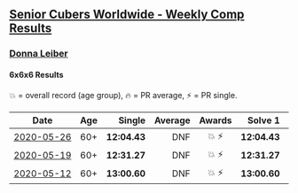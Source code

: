 <style>table {white-space: nowrap;}</style>

## [Senior Cubers Worldwide - Weekly Comp Results](/scw-comp/results/)
### [Donna Leiber](README.md)
#### 6x6x6 Results

<span style="white-space: nowrap;">💥 = overall record (age group)</span>, <span style="white-space: nowrap;">🔥 = PR average</span>, <span style="white-space: nowrap;">⚡ = PR single</span>.

| Date | Age | Single | Average | Awards | Solve 1 | Solve 2 | Solve 3 | Video |
| :--: | :--: | --: | --: | :--: | --: | --: | --: | :-- |
| [2020-05-26](../../results/2020-05-26/666.md) | 60+ | **12:04.43** | DNF | 💥 ⚡ | **12:04.43** | 12:50.73 | DNS | [Link](https://www.facebook.com/events/637852836799991?view=permalink&id=640054709913137) |
| [2020-05-19](../../results/2020-05-19/666.md) | 60+ | **12:31.27** | DNF | 💥 ⚡ | **12:31.27** | 13:08.78 | DNS | [Link](https://www.facebook.com/events/201300894172579?view=permalink&id=204801310489204) |
| [2020-05-12](../../results/2020-05-12/666.md) | 60+ | **13:00.60** | DNF | 💥 ⚡ | **13:00.60** | DNF | DNS | [Link](https://www.facebook.com/events/276138643524223?view=permalink&id=278590013279086) |


<!-- Global site tag (gtag.js) - Google Analytics -->
<script async src="https://www.googletagmanager.com/gtag/js?id=UA-86348435-3"></script>
<script>window.dataLayer = window.dataLayer || []; function gtag() {dataLayer.push(arguments);} gtag('js', new Date()); gtag('config', 'UA-86348435-3');</script>
